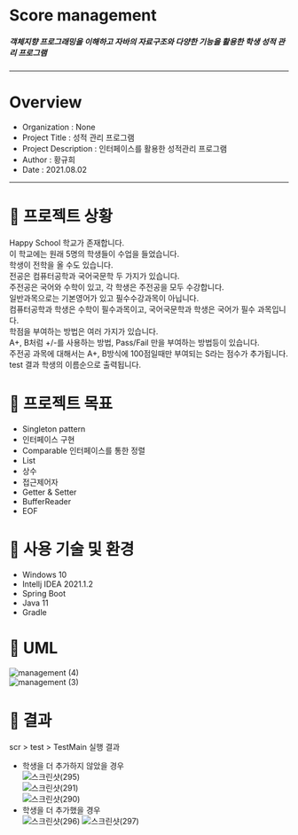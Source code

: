 # Score management  
##### 객체지향 프로그래밍을 이해하고 자바의 자료구조와 다양한 기능을 활용한 학생 성적 관리 프로그램
-----------------------------
# Overview
* Organization : None
* Project Title : 성적 관리 프로그램
* Project Description : 인터페이스를 활용한 성적관리 프로그램
* Author : 황규희  
* Date : 2021.08.02
-----------------------------
# 💯 프로젝트 상황  
Happy School 학교가 존재합니다.     
이 학교에는 원래 5명의 학생들이 수업을 들었습니다.    
학생이 전학을 올 수도 있습니다.    
전공은 컴퓨터공학과 국어국문학 두 가지가 있습니다.    
주전공은 국어와 수학이 있고, 각 학생은  주전공을 모두 수강합니다.    
일반과목으로는 기본영어가 있고 필수수강과목이 아닙니다.    
컴퓨터공학과 학생은 수학이 필수과목이고, 국어국문학과 학생은 국어가 필수 과목입니다.  
학점을 부여하는 방법은 여러 가지가 있습니다.   
A+, B처럼 +/-를 사용하는 방법, Pass/Fail 만을 부여하는 방법등이 있습니다.  
주전공 과목에 대해서는 A+, B방식에 100점일때만 부여되는 S라는 점수가 추가됩니다.  
test 결과 학생의 이름순으로 출력됩니다.
# 💯 프로젝트 목표  
* Singleton pattern
* 인터페이스 구현
* Comparable 인터페이스를 통한 정렬
* List
* 상수
* 접근제어자
* Getter & Setter
* BufferReader
* EOF
# 💯 사용 기술 및 환경  
* Windows 10
* Intellj IDEA 2021.1.2
* Spring Boot
* Java 11
* Gradle
# 💯 UML  
![management (4)](https://user-images.githubusercontent.com/49300728/127938320-176c6fa0-af5a-4fac-8171-f81049c3b147.png)  
![management (3)](https://user-images.githubusercontent.com/49300728/127884398-b610829d-349b-4c73-b3f9-dece169ea606.png)
# 💯 결과  
scr > test > TestMain 실행 결과  
* 학생을 더 추가하지 않았을 경우  
![스크린샷(295)](https://user-images.githubusercontent.com/49300728/127940368-cc826c77-e151-4010-b894-97809cd2b7a3.png)  
![스크린샷(291)](https://user-images.githubusercontent.com/49300728/127884426-a0578877-3ddc-4f55-a51c-adb32fea1268.png)  
![스크린샷(290)](https://user-images.githubusercontent.com/49300728/127884429-96a21bc4-55b1-4e0e-83ca-17ed171c80f5.png)
* 학생을 더 추가했을 경우  
![스크린샷(296)](https://user-images.githubusercontent.com/49300728/127940374-3e6514ca-e36f-47dd-b0d4-306d512984fa.png)
![스크린샷(297)](https://user-images.githubusercontent.com/49300728/127940381-259bd3b1-f56f-4cc6-97b8-2111922801db.png)

